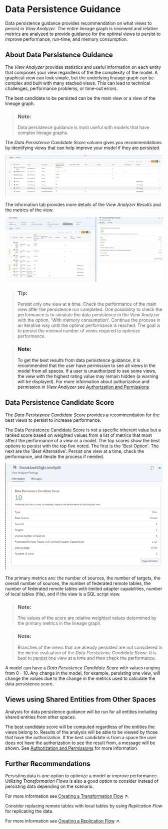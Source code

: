 <!-- loio85f7be45761f4ae5b7e49819ce4b4d2e -->

# Data Persistence Guidance

Data persistence guidance provides recommendation on what views to persist in *View Analyzer*. The entire lineage graph is reviewed and relative metrics are analyzed to provide guidance for the optimal views to persist to improve performance, run-time, and memory consumption.



<a name="loio85f7be45761f4ae5b7e49819ce4b4d2e__section_nxn_jc2_ddc"/>

## About Data Persistence Guidance

The *View Analyzer* provides statistics and useful information on each entity that composes your view regardless of the the complexity of the model. A graphical view can look simple, but the underlying lineage graph can be complex and built with many stacked views. This can lead to technical challenges, performance problems, or time-out errors.

The best candidate to be persisted can be the main view or a view of the lineage graph.

> ### Note:  
> Data persistence guidance is most useful with models that have complex lineage graphs.

The *Data Persistence Candidate Score* column gives you recommendations by identifying views that can help improve your model if they are persisted.

![](images/Persist_Guide_1_a57aee1.png)

The information tab provides more details of the *View Analyzer Results* and the metrics of the view.

![](images/Persist_Guide_2_f4948e7.png)

> ### Tip:  
> Persist only one view at a time. Check the performance of the main view after the persistence run completed. One possibility to check the performance is to simulate the data persistence in the *View Analyzer* with the option, 'With memory consumption'. Continue the process in an iterative way until the optimal performance is reached. The goal is to persist the minimal number of views required to optimize performance.

> ### Note:  
> To get the best results from data persistence guidance, it is recommended that the user have permission to see all views in the model from all spaces. If a user is unauthorized to see some views, the view with the highest rating value may remain hidden \(a warning will be displayed\). For more information about authorization and permission in *View Analyzer* see [Authorization and Permissions](authorization-and-permissions-e5f9e81.md).



<a name="loio85f7be45761f4ae5b7e49819ce4b4d2e__section_l4m_4c2_ddc"/>

## Data Persistence Candidate Score

The *Data Persistence Candidate Score* provides a recommendation for the best views to persist to increase performance.

The Data Persistence Candidate Score is not a specific inherent value but a ranked score based on weighted values from a list of metrics that most affect the performance of a view or a model. The top scores show the best options to persist with the top five noted. The first is the 'Best Option'. The next are the 'Best Alternative'. Persist one view at a time, check the performance, and iterate the process if needed.

![](images/Persist_Guide_3_e85593f.png)

The primary metrics are: the number of sources, the number of targets, the overall number of sources, the number of federated remote tables, the number of federated remote tables with limited adapter capabilities, number of local tables \(file\), and if the view is a SQL script view.

> ### Note:  
> The values of the score are relative weighted values determined by the primary metrics in the lineage graph.

> ### Note:  
> Branches of the views that are already persisted are not considered in the metric evaluation of the *Data Persistence Candidate Score*. It is best to persist one view at a time and then check the performance.

A model can have a *Data Persistence Candidate Score* with values ranging from 0 - 10. Any change in the model, for example, persisting one view, will change the values due to the change in the metrics used to calculate the data persistence score.



<a name="loio85f7be45761f4ae5b7e49819ce4b4d2e__section_ubv_4c2_ddc"/>

## Views using Shared Entities from Other Spaces

Analysis for data persistence guidance will be run for all entities including shared entities from other spaces.

The best candidate score will be computed regardless of the entities the views belong to. Results of the analysis will be able to be viewed by those that have the authorization. If the best candidate is from a space the user does not have the authorization to see the result from, a message will be shown. See [Authorization and Permissions](authorization-and-permissions-e5f9e81.md) for more information.



<a name="loio85f7be45761f4ae5b7e49819ce4b4d2e__section_egb_pc2_ddc"/>

## Further Recommendations

Persisting data is one option to optimize a model or improve performance. Utilizing *Transformation Flows* is also a good option to consider instead of persisting data depending on the scenario.

For more information see [Creating a Transformation Flow](https://help.sap.com/viewer/24f836070a704022a40c15442163e5cf/DEV_CURRENT/en-US/f7161e6c20204672ac4a6d90c81762e4.html "Create a transformation flow to load data from one or more sources, apply transformations (such as a join), and output the result in a target table. You can load a full set of data from one or more sources to a target table. You can add local tables and views, Open SQL schema objects, and also remote tables located in BW Bridge spaces. You can also load delta changes (including deleted records) from one source table to a target table.") :arrow_upper_right:.

Consider replacing remote tables with local tables by using *Replication Flow* for replicating the data.

For more information see [Creating a Replication Flow](https://help.sap.com/viewer/24f836070a704022a40c15442163e5cf/DEV_CURRENT/en-US/25e2bd7a70d44ac5b05e844f9e913471.html "Create a replication flow to copy multiple data assets from a source to a target.") :arrow_upper_right:.


